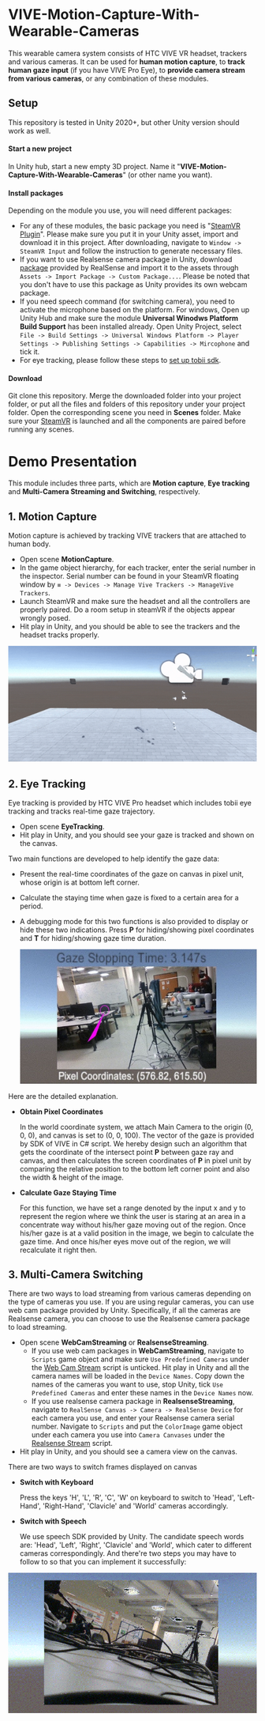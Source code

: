 ﻿# VIVE-Motion-Capture-With-Wearable-Cameras

This wearable camera system consists of HTC VIVE VR headset, trackers and various cameras. It can be used for **human motion capture**, to **track human gaze input** (if you have VIVE Pro Eye), to **provide camera stream from various cameras**, or any combination of these modules.

## Setup

This repository is tested in Unity 2020+, but other Unity version should work as well.

#### **Start a new project**

In Unity hub, start a new empty 3D project. Name it "**VIVE-Motion-Capture-With-Wearable-Cameras**" (or other name you want).

#### **Install packages**

Depending on the module you use, you will need different packages:

- For any of these modules, the basic package you need is "[SteamVR Plugin](https://assetstore.unity.com/packages/tools/integration/steamvr-plugin-32647)". Please make sure you put it in your Unity asset, import and download it in this project. After downloading, navigate to `Window -> SteamVR Input` and follow the instruction to generate necessary files.
- If you want to use Realsense camera package in Unity, download [package](https://github.com/IntelRealSense/librealsense/releases/download/v2.50.0/Intel.RealSense.unitypackage) provided by RealSense and import it to the assets through `Assets -> Import Package -> Custom Package...`. Please be noted that you don't have to use this package as Unity provides its own webcam package.
- If you need speech command (for switching camera), you need to activate the microphone based on the platform. For windows, Open up Unity Hub and make sure the module **Universal Winodws Platform Build Support** has been installed already. Open Unity Project, select `File -> Build Settings -> Universal Windows Platform -> Player Settings -> Publishing Settings -> Capabilities -> Mircophone` and tick it.
- For eye tracking, please follow these steps to [set up tobii sdk](https://vr.tobii.com/sdk/develop/unity/getting-started/tobii-htc-dev-kit/#step-4-import-the-tobii-xr-sdk).

#### **Download**

Git clone this repository. Merge the downloaded folder into your project folder, or put all the files and folders of this repository under your project folder. Open the corresponding scene you need in **Scenes** folder. Make sure your <u>SteamVR</u> is launched and all the components are paired before running any scenes.


# Demo Presentation

This module includes three parts, which are **Motion capture**, **Eye tracking** and **Multi-Camera Streaming and Switching**, respectively. 

## 1. Motion Capture

Motion capture is achieved by tracking VIVE trackers that are attached to human body.

- Open scene **MotionCapture**.
- In the game object hierarchy, for each tracker, enter the serial number in the inspector. Serial number can be found in your SteamVR floating window by `≡ -> Devices -> Manage Vive Trackers -> ManageVive Trackers`.
- Launch SteamVR and make sure the headset and all the controllers are properly paired. Do a room setup in steamVR if the objects appear wrongly posed.
- Hit play in Unity, and you should be able to see the trackers and the headset tracks properly.

![tracker_demo](Demo/tracker_demo.gif)

## 2. Eye Tracking

Eye tracking is provided by HTC VIVE Pro headset which includes tobii eye tracking and tracks real-time gaze trajectory. 

- Open scene **EyeTracking**.
- Hit play in Unity, and you should see your gaze is tracked and shown on the canvas.

Two main functions are developed to help identify the gaze data: 

- Present the real-time coordinates of the gaze on canvas in pixel unit, whose origin is at bottom left corner.

- Calculate the staying time when gaze is fixed to a certain area for a period.

- A debugging mode for this two functions is also provided to display or hide these two indications. Press **P** for hiding/showing pixel coordinates and **T** for hiding/showing gaze time duration. 

  ![eye_tracking_demo](Demo/eye_tracking_demo.jpg)

Here are the detailed explanation.

- **Obtain Pixel Coordinates**

  In the world coordinate system, we attach Main Camera to the origin (0, 0, 0), and canvas is set to (0, 0, 100). The vector of the gaze is provided by SDK of VIVE in C# script. We hereby design such an algorithm that gets the coordinate of the intersect point **P** between gaze ray and canvas, and then  calculates the screen coordinates of **P** in pixel unit by comparing the relative position to the bottom left corner point and also the width & height of the image.  

- **Calculate Gaze Staying Time**

  For this function, we have set a range denoted by the input x and y to represent the region where we think the user is staring at an area in a concentrate way without his/her gaze moving out of the region. Once his/her gaze is at a valid position in the image, we begin to calculate the gaze time. And once his/her eyes move out of the region, we will recalculate it right then.



## 3. Multi-Camera Switching

There are two ways to load streaming from various cameras depending on the type of cameras you use. If you are using regular cameras, you can use web cam package provided by Unity. Specifically, if all the cameras are Realsense camera, you can choose to use the Realsense camera package to load streaming. 

- Open scene **WebCamStreaming** or **RealsenseStreaming**.
  - If you use web cam packages in **WebCamStreaming**, navigate to `Scripts` game object and make sure `Use Predefined Cameras` under the <u>Web Cam Stream</u> script is unticked. Hit play in Unity and all the camera names will be loaded in the `Device Names`. Copy down the names of the cameras you want to use, stop Unity, tick `Use Predefined Cameras` and enter these names in the `Device Names` now.
  - If you use realsense camera package in **RealsenseStreaming**, navigate to `RealSense Canvas -> Camera -> RealSense Device` for each camera you use, and enter your Realsense camera serial number. Navigate to `Scripts` and put the `ColorImage` game object under each camera you use into `Camera Canvases` under the <u>Realsense Stream</u> script.
- Hit play in Unity, and you should see a camera view on the canvas.

There are two ways to switch frames displayed on canvas

- **Switch with Keyboard**

  Press the keys 'H', 'L', 'R', 'C', 'W' on keyboard to switch to 'Head', 'Left-Hand', 'Right-Hand', 'Clavicle' and 'World' cameras accordingly.

- **Switch with Speech**

  We use speech SDK provided by Unity. The candidate speech words are: 'Head', 'Left', 'Right', 'Clavicle' and 'World', which cater to different cameras correspondingly. And there're two steps you may have to follow to so that you can implement it successfully:

![Multicamera_demo](Demo/camera_switching_demo.gif)

